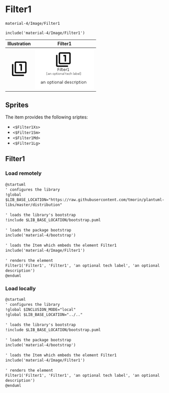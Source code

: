 # Filter1


```text
material-4/Image/Filter1
```

```text
include('material-4/Image/Filter1')
```



| Illustration | Filter1 |
| :---: | :---: |
| ![illustration for Illustration](../../material-4/Image/Filter1.png) | ![illustration for Filter1](../../material-4/Image/Filter1.Local.png) |



## Sprites
The item provides the following sriptes:

- `<$Filter1Xs>`
- `<$Filter1Sm>`
- `<$Filter1Md>`
- `<$Filter1Lg>`





## Filter1

### Load remotely
```plantuml
@startuml
' configures the library
!global $LIB_BASE_LOCATION="https://raw.githubusercontent.com/tmorin/plantuml-libs/master/distribution"

' loads the library's bootstrap
!include $LIB_BASE_LOCATION/bootstrap.puml

' loads the package bootstrap
include('material-4/bootstrap')

' loads the Item which embeds the element Filter1
include('material-4/Image/Filter1')

' renders the element
Filter1('Filter1', 'Filter1', 'an optional tech label', 'an optional description')
@enduml
```

### Load locally
```plantuml
@startuml
' configures the library
!global $INCLUSION_MODE="local"
!global $LIB_BASE_LOCATION="../.."

' loads the library's bootstrap
!include $LIB_BASE_LOCATION/bootstrap.puml

' loads the package bootstrap
include('material-4/bootstrap')

' loads the Item which embeds the element Filter1
include('material-4/Image/Filter1')

' renders the element
Filter1('Filter1', 'Filter1', 'an optional tech label', 'an optional description')
@enduml
```

